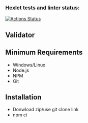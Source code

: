 ### Hexlet tests and linter status:
[![Actions Status](https://github.com/peperopuripuri/js-oop-project-62/actions/workflows/hexlet-check.yml/badge.svg)](https://github.com/peperopuripuri/js-oop-project-62/actions)

## Validator

## Minimum Requirements
- Windows/Linux
- Node.js
- NPM
- Git
## Installation
- Donwload zip/use git clone link
- npm ci
